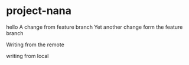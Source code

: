 # project-nana
hello
A change from feature branch
Yet another change form the feature branch

Writing from the remote

writing from local
